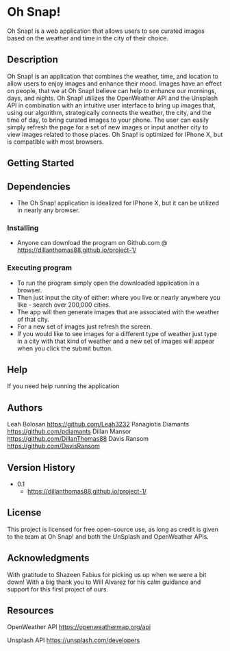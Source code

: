 # Oh Snap!

Oh Snap! is a web application that allows users to see curated images based on the weather and time in the city of their choice. 

## Description

Oh Snap! is an application that combines the weather, time, and location to allow users to enjoy images and enhance their mood. Images have an effect on people, that we at Oh Snap! believe can help to enhance our mornings, days, and nights. Oh Snap! utilizes the OpenWeather API and the Unsplash API in combination with an intuitive user interface to bring up images that, using our algorithm, strategically connects the weather, the city, and the time of day, to bring curated images to your phone. The user can easily simply refresh the page for a set of new images or input another city to view images related to those places. Oh Snap! is optimized for IPhone X, but is compatible with most browsers.

## Getting Started

## Dependencies
* The Oh Snap! application is idealized for IPhone X, but it can be utilized in nearly any browser.

### Installing

* Anyone can download the program on Github.com @ https://dillanthomas88.github.io/project-1/

### Executing program

* To run the program simply open the downloaded application in a browser.
* Then just input the city of either: where you live or nearly anywhere you like - search over 200,000 cities.
* The app will then generate images that are associated with the weather of that city.
* For a new set of images just refresh the screen.
* If you would like to see images for a different type of weather just type in a city with that kind of weather and a new set of images will appear when you click the submit button. 

## Help
If you need help running the application 

## Authors

Leah Bolosan https://github.com/Leah3232
Panagiotis Diamants https://github.com/pdiamants
Dillan Mansor https://github.com/DillanThomas88
Davis Ransom https://github.com/DavisRansom

## Version History
* 0.1
    * https://dillanthomas88.github.io/project-1/

## License

This project is licensed for free open-source use, as long as credit is given to the team at Oh Snap! and both the UnSplash and OpenWeather APIs.

## Acknowledgments
With gratitude to Shazeen Fabius for picking us up when we were a bit down!
With a big thank you to Will Alvarez for his calm guidance and support for this first project of ours.


## Resources
OpenWeather API
https://openweathermap.org/api

Unsplash API
https://unsplash.com/developers